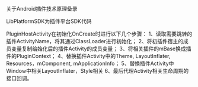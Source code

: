 关于Android插件技术原理备录

LibPlatformSDK为插件平台SDK代码

PluginHostActivity在初始化OnCreate时进行以下几个步骤：
1、读取需要跳转的插件ActivityName，将其通过ClassLoader进行初始化；
2、将初插件宿主的成员变量复制给始化后的插件Activity的成员变量；
3、将相关插件的mBase换成插件的PluginContext；
4、替换插件Activity中的Theme, LayoutInflater, Resources，mComponent, mApplicationInfo；
5、替换插件Activity中Window中相关LayoutInflater，Style相关
6、最后代理Activity相关生命周期的接口回调。
